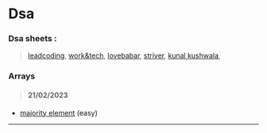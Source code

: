 # Dsa

### Dsa sheets :

> [leadcoding](https://leadcoding.in/dsa-sheet/),
> [work&tech](https://workat.tech/problem-solving/lists/six-month-dsa-practice-sheet/practice?page=1),
> [lovebabar](https://www.codingninjas.com/codestudio/problem-lists/love-babbar-dsa-sheet-problems),
> [striver](https://takeuforward.org/interviews/strivers-sde-sheet-top-coding-interview-problems/),
> [kunal kushwala](https://github.com/kunal-kushwaha/DSA-Bootcamp-Java),

### Arrays

> #### 21/02/2023

-   [majority element](https://leetcode.com/problems/majority-element/) (easy)

---
